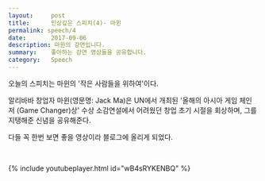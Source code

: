 ```yaml
---
layout:     post
title:      인상깊은 스피치(4)- 마윈 
permalink: speech/4
date:       2017-09-06
description: 마윈의 강연입니다.
summary:    좋아하는 강연 영상들을 공유합니다.
category: 	Speech
---
```


오늘의 스피치는 마윈의 '작은 사람들을 위하여'이다.

알리바바 창업자 마윈(영문명: Jack Ma)은 UN에서 개최된 '올해의 아시아 게임 체인저 (Game Changer)상' 수상 소감연설에서 어려웠던 창업 초기 시절을 회상하며, 그를 지탱해준 신념을 공유해준다.

다들 꼭 한번 보면 좋을 영상이라 블로그에 올리게 되었다.

<br>

{% include youtubeplayer.html id="wB4sRYKENBQ" %} 
